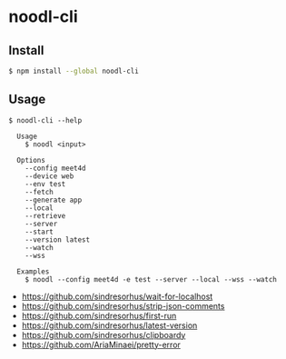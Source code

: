 # noodl-cli

## Install

```bash
$ npm install --global noodl-cli
```

## Usage

```
$ noodl-cli --help

  Usage
    $ noodl <input>

  Options
    --config meet4d
    --device web
    --env test
    --fetch
    --generate app
    --local
    --retrieve
    --server
    --start
    --version latest
    --watch
    --wss

  Examples
    $ noodl --config meet4d -e test --server --local --wss --watch
```

- https://github.com/sindresorhus/wait-for-localhost
- https://github.com/sindresorhus/strip-json-comments
- https://github.com/sindresorhus/first-run
- https://github.com/sindresorhus/latest-version
- https://github.com/sindresorhus/clipboardy
- https://github.com/AriaMinaei/pretty-error
